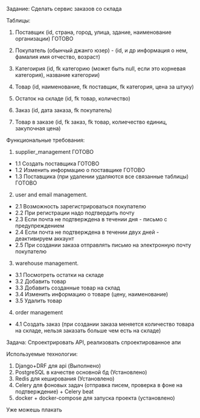 Задание: Сделать сервис заказов со склада

Таблицы:

1. Поставщик (id, страна, город, улица, здание, наименование организации) ГОТОВО

2. Покупатель (обынчый джанго юзер) - (id, и др информация о нем, фамалия имя отчество, возраст)

3. Категоирия (id, fk категорию (может быть null, если это корневая категория), название категории)

3. Товар (id, наименование, fk поставщик, fk категория, цена за штуку)

3. Остаток на складе (id, fk товар, количество)

4. Заказ (id, дата заказа, fk покупатель)

4. Товар в заказе (id, fk заказ, fk товар, колиечество единиц, закупочная цена)

Функциональные требования:
1. supplier_management ГОТОВО
+ 1.1 Создать поставщика ГОТОВО
+ 1.2 Изменить информацию о поставщике ГОТОВО
+ 1.3 Поставщика (при удалении удаляются все связанные таблицы) ГОТОВО

2. user and email management.
+ 2.1 Возможность зарегистрироваться покупателю
+ 2.2 При регистрации надо подтвердить почту
+ 2.3 Если почта не подтверждена в течении дня - письмо с предупреждением
+ 2.4 Если почта не подтверждена в течении двух дней - деактивируем аккаунт
+ 2.5 При создании заказа отправлять письмо на электронную почту покупателю

3. warehouse management.
+ 3.1 Посмотреть остатки на складе
+ 3.2 Добавить товар
+ 3.3 Добавить созданные товар на склад
+ 3.4 Изменить информацию о товаре (цену, наименование)
+ 3.5 Удалить товар

4. order management
+ 4.1 Создать заказ (при создании заказа меняется количество товара на складе, нельзя заказать больше чем есть на складе)


Задача:
Спроектрировать API, реализовать спроектированное апи

Используемые технологии:
1. Django+DRF для api (Выполнено)
2. PostgreSQL в качестве основной бд (Установлено)
3. Redis для кеширования (Установлено)
4. Celery для фоновых задач (отправка писем, проверка в фоне на подтверждение) + Celery beat
5. docker + docker-compose для запуска проекта (установлено)


Уже можешь плакать
